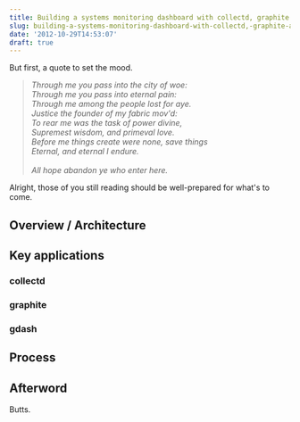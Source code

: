 ```yaml
---
title: Building a systems monitoring dashboard with collectd, graphite and gdash
slug: building-a-systems-monitoring-dashboard-with-collectd,-graphite-and-gdash
date: '2012-10-29T14:53:07'
draft: true
---
```


<p>But first, a quote to set the mood.</p>



<!--more-->

<blockquote><em>Through me you pass into the city of woe:<br/>
Through me you pass into eternal pain:<br/>
Through me among the people lost for aye.<br/>
Justice the founder of my fabric mov'd:<br/>
To rear me was the task of power divine,<br/>
Supremest wisdom, and primeval love.<br/>
Before me things create were none, save things<br/>
Eternal, and eternal I endure.<br/>
<br/>
All hope abandon ye who enter here.<br/>
</em></blockquote>

<p>Alright, those of you still reading should be well-prepared for what's to come.</p>

<h2>Overview / Architecture</h2>

<h2>Key applications</h2>
<h3>collectd</h3>

<h3>graphite</h3>

<h3>gdash</h3>

<h2>Process</h2>

<h2>Afterword</h2>
<p>Butts.</p>
